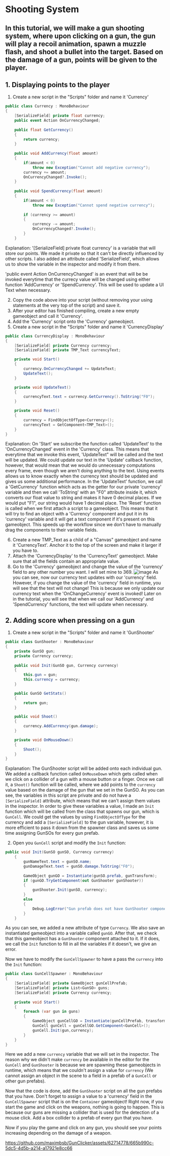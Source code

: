 # Shooting System
## In this tutorial, we will make a gun shooting system, where upon clicking on a gun, the gun will play a recoil animation, spawn a muzzle flash, and shoot a bullet into the target. Based on the damage of a gun, points will be given to the player.

## 1. Displaying points to the player
1. Create a new script in the "Scripts" folder and name it 'Currency'

```.cs
public class Currency : MonoBehaviour
{
    [SerializeField] private float currency;
    public event Action OnCurrencyChanged;
    
    public float GetCurrency()
    {
        return currency;
    }
    
    public void AddCurrency(float amount)
    {
        if(amount < 0)
            throw new Exception("Cannot add negative currency");
        currency += amount;  
        OnCurrencyChanged?.Invoke();
    }
    
    public void SpendCurrency(float amount)
    {
        if(amount < 0)
            throw new Exception("Cannot spend negative currency");
        
        if (currency >= amount)
        {
            currency -= amount;
            OnCurrencyChanged?.Invoke();
        }
    }
```
Explanation:
'[SerializeField] private float currency' is a variable that will store our points. We made it private so that it can't be directly influenced by other scripts. I also added an attribute called 'SerializeField', which allows us to show the variable in the inspector and modify it from there.

'public event Action OnCurrencyChanged' is an event that will be be invoked everytime that the currecy value will be changed using either function 'AddCurrency' or 'SpendCurrency'. This will be used to update a UI Text when necessary.

2. Copy the code above into your script (without removing your using statements at the very top of the script) and save it.
3. After your editor has finished compiling, create a new empty gameobject and call it 'Currency'.
4. Add the 'Currency' script onto the 'Currency' gameobject.
5. Create a new script in the "Scripts" folder and name it 'CurrencyDisplay'

```.cs
public class CurrencyDisplay : MonoBehaviour
{
    [SerializeField] private Currency currency;
    [SerializeField] private TMP_Text currencyText;

    private void Start()
    {
        currency.OnCurrencyChanged += UpdateText;
        UpdateText();
    }

    private void UpdateText()
    {
        currencyText.text = currency.GetCurrency().ToString("F0");
    }

    private void Reset()
    {
        currency = FindObjectOfType<Currency>();
        currencyText = GetComponent<TMP_Text>();
    }
}    
```
Explanation: 
On 'Start' we subscribe the function called 'UpdateText' to the 'OnCurrencyChanged' event in the 'Currency' class. This means that everytime that we invoke this event, 'UpdateText" will be called and the text will be updated. We could update our text in the 'Update' callback function, however, that would mean that we would do unnecessary computations every frame, even though we aren't doing anything to the text. Using events allows us to know exactly when the currency text should be updated and gives us some additional performance.
In the 'UpdateText' function, we call a 'GetCurrency' function which acts as the getter for our private 'currency' variable and then we call 'ToString' with an "F0" attribute inside it, which converts our float value to string and makes it have 0 decimal places. If we would put "F1", our string would have 1 decimal place.
The 'Reset' function is called when we first attach a script to a gameobject. This means that it will try to find an object with a 'Currency' component and put it in its 'currency' variable and it will get a text component if it's present on this gameobject. This speeds up the workflow since we don't have to manually drag the components to their variable fields.

6. Create a new TMP_Text as a child of a "Canvas" gameobject and name it 'CurrencyText'. Anchor it to the top of the screen and make it larger if you have to.
7. Attach the 'CurrencyDisplay' to the 'CurrencyText' gameobject. Make sure that all the fields contain an appropriate value.
8. Go to the 'Currency' gameobject and change the value of the 'currency' field to any other number you want. I will set mine to 369.
   ![image](https://github.com/maximbsb/GunClicker/assets/62714778/dec33249-6cd9-4010-b250-6b3669958f33)
As you can see, now our currency text updates with our 'currency' field. However, if you change the value of the 'currency' field in runtime, you will see that the text will not change! This is because we only update our currency text when the 'OnChangeCurrency' event is invoked! Later on in the tutorial, you will see that when we call our 'AddCurrency' and 'SpendCurrency' functions, the text will update when necessary.

## 2. Adding score when pressing on a gun
1. Create a new script in the "Scripts" folder and name it 'GunShooter'

```.cs
public class GunShooter : MonoBehaviour
{
    private GunSO gun;
    private Currency currency;
    
    public void Init(GunSO gun, Currency currency)
    {
        this.gun = gun;
        this.currency = currency;
    }

    public GunSO GetStats()
    {
        return gun;
    }

    public void Shoot()
    {
        currency.AddCurrency(gun.damage);
    }

    private void OnMouseDown()
    {
        Shoot();
    }
}
```
Explanation:
The GunShooter script will be added onto each individual gun. We added a callback function called `OnMouseDown` which gets called when we click on a collider of a gun with a mouse button or a finger. Once we call it, a `Shoot()` function will be called, where we add points to the `currency` value based on the damage of the gun that we set in the GunSO.
As you can see, the variables in this script are private and do not have a `[SerializeField]` attribute, which means that we can't assign them values in the inspector. In order to give these variables a value, I made an `Init` function which will be called from the class that spawns our gun, which is `GunCell`. We could get the values by using `FindObjectOfType` for the currency and add a `[SerializeField]` to the gun variable, however, it is more efficient to pass it down from the spawner class and saves us some time assigning GunSOs for every gun prefab. 

2. Open you `GunCell` script and modify the `Init` function:

```.cs
public void Init(GunSO gunSO, Currency currency)
    {
        gunNameText.text = gunSO.name;
        gunDamageText.text = gunSO.damage.ToString("F0");
        
        GameObject gunGO = Instantiate(gunSO.prefab, gunTransform);
        if (gunGO.TryGetComponent(out GunShooter gunShooter))
        {
            gunShooter.Init(gunSO, currency);
        }
        else
        {
            Debug.LogError("Gun prefab does not have GunShooter component");
        }
    }
   ```
As you can see, we added a new attribute of type `Currency`. We also save an instantiated gameobject into a variable called `gunGO`. After that, we check that this gameobject has a `GunShooter` component attached to it. If it does, we call the `Init` function to fill in all the variables if it doesn't, we give an error.

Now we have to modify the `GunCellSpawner` to have a pass the `currency` into the `Init` function:

```.cs
public class GunCellSpawner : MonoBehaviour
{
    [SerializeField] private GameObject gunCellPrefab;
    [SerializeField] private List<GunSO> guns;
    [SerializeField] private Currency currency;
    
    private void Start()
    {
        foreach (var gun in guns)
        {
            GameObject gunCellGO = Instantiate(gunCellPrefab, transform);
            GunCell gunCell = gunCellGO.GetComponent<GunCell>();
            gunCell.Init(gun,currency);
        }
    }
}
```
Here we add a new `currency` variable that we will set in the inspector. The reason why we didn't make `currency` be available in the editor for the `GunCell` and `GunShooter` is because we are spawning these gameobjects in runtime, which means that we couldn't assign a value for `currency` (We cannot assign an object in the scene to a field in a prefab of a `GunCell` or other gun prefabs).

Now that the code is done, add the `GunShooter` script on all the gun prefabs that you have. Don't forget to assign a value to a 'currency' field in the `GunCellSpawner` script that is on the `Container` gameobject! Right now, if you start the game and click on the weapons, nothing is going to happen. This is because our guns are missing a collider that is used for the detection of a mouse click. Add a box collider to a prefab of every gun that you have. 

Now if you play the game and click on any gun, you should see your points increasing depending on the damage of a weapon.

https://github.com/maximbsb/GunClicker/assets/62714778/665b990c-5dc5-4d5b-a214-a17921e8cc66
